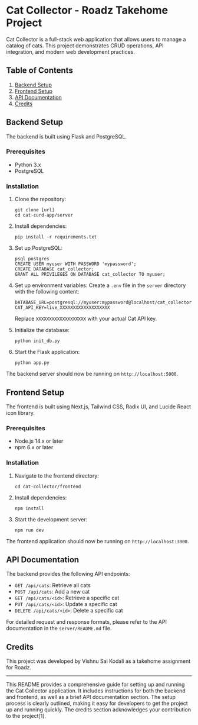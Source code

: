 # Cat Collector - Roadz Takehome Project

Cat Collector is a full-stack web application that allows users to manage a catalog of cats. This project demonstrates CRUD operations, API integration, and modern web development practices.

## Table of Contents

1. [Backend Setup](#backend-setup)
2. [Frontend Setup](#frontend-setup)
3. [API Documentation](#api-documentation)
4. [Credits](#credits)

## Backend Setup

The backend is built using Flask and PostgreSQL.

### Prerequisites

- Python 3.x
- PostgreSQL

### Installation

1. Clone the repository:

   ```
   git clone [url]
   cd cat-curd-app/server
   ```

2. Install dependencies:

   ```
   pip install -r requirements.txt
   ```

3. Set up PostgreSQL:

   ```
   psql postgres
   CREATE USER myuser WITH PASSWORD 'mypassword';
   CREATE DATABASE cat_collector;
   GRANT ALL PRIVILEGES ON DATABASE cat_collector TO myuser;
   ```

4. Set up environment variables:
   Create a `.env` file in the `server` directory with the following content:

   ```
   DATABASE_URL=postgresql://myuser:mypassword@localhost/cat_collector
   CAT_API_KEY=live_XXXXXXXXXXXXXXXXXXX
   ```

   Replace `XXXXXXXXXXXXXXXXXXX` with your actual Cat API key.

5. Initialize the database:

   ```
   python init_db.py
   ```

6. Start the Flask application:
   ```
   python app.py
   ```

The backend server should now be running on `http://localhost:5000`.

## Frontend Setup

The frontend is built using Next.js, Tailwind CSS, Radix UI, and Lucide React icon library.

### Prerequisites

- Node.js 14.x or later
- npm 6.x or later

### Installation

1. Navigate to the frontend directory:

   ```
   cd cat-collector/frontend
   ```

2. Install dependencies:

   ```
   npm install
   ```

3. Start the development server:
   ```
   npm run dev
   ```

The frontend application should now be running on `http://localhost:3000`.

## API Documentation

The backend provides the following API endpoints:

- `GET /api/cats`: Retrieve all cats
- `POST /api/cats`: Add a new cat
- `GET /api/cats/<id>`: Retrieve a specific cat
- `PUT /api/cats/<id>`: Update a specific cat
- `DELETE /api/cats/<id>`: Delete a specific cat

For detailed request and response formats, please refer to the API documentation in the `server/README.md` file.

## Credits

This project was developed by Vishnu Sai Kodali as a takehome assignment for Roadz.

---

This README provides a comprehensive guide for setting up and running the Cat Collector application. It includes instructions for both the backend and frontend, as well as a brief API documentation section. The setup process is clearly outlined, making it easy for developers to get the project up and running quickly. The credits section acknowledges your contribution to the project[1].
